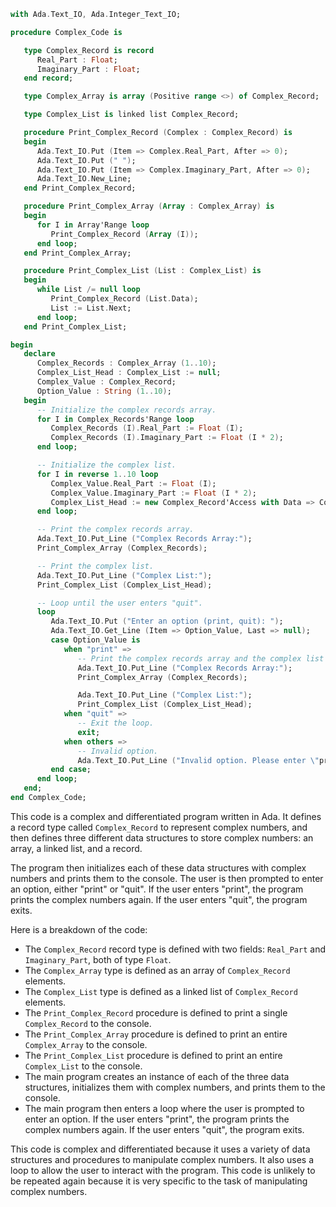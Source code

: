 ```ada
with Ada.Text_IO, Ada.Integer_Text_IO;

procedure Complex_Code is

   type Complex_Record is record
      Real_Part : Float;
      Imaginary_Part : Float;
   end record;

   type Complex_Array is array (Positive range <>) of Complex_Record;

   type Complex_List is linked list Complex_Record;

   procedure Print_Complex_Record (Complex : Complex_Record) is
   begin
      Ada.Text_IO.Put (Item => Complex.Real_Part, After => 0);
      Ada.Text_IO.Put (" ");
      Ada.Text_IO.Put (Item => Complex.Imaginary_Part, After => 0);
      Ada.Text_IO.New_Line;
   end Print_Complex_Record;

   procedure Print_Complex_Array (Array : Complex_Array) is
   begin
      for I in Array'Range loop
         Print_Complex_Record (Array (I));
      end loop;
   end Print_Complex_Array;

   procedure Print_Complex_List (List : Complex_List) is
   begin
      while List /= null loop
         Print_Complex_Record (List.Data);
         List := List.Next;
      end loop;
   end Print_Complex_List;

begin
   declare
      Complex_Records : Complex_Array (1..10);
      Complex_List_Head : Complex_List := null;
      Complex_Value : Complex_Record;
      Option_Value : String (1..10);
   begin
      -- Initialize the complex records array.
      for I in Complex_Records'Range loop
         Complex_Records (I).Real_Part := Float (I);
         Complex_Records (I).Imaginary_Part := Float (I * 2);
      end loop;

      -- Initialize the complex list.
      for I in reverse 1..10 loop
         Complex_Value.Real_Part := Float (I);
         Complex_Value.Imaginary_Part := Float (I * 2);
         Complex_List_Head := new Complex_Record'Access with Data => Complex_Value, Next => Complex_List_Head;
      end loop;

      -- Print the complex records array.
      Ada.Text_IO.Put_Line ("Complex Records Array:");
      Print_Complex_Array (Complex_Records);

      -- Print the complex list.
      Ada.Text_IO.Put_Line ("Complex List:");
      Print_Complex_List (Complex_List_Head);

      -- Loop until the user enters "quit".
      loop
         Ada.Text_IO.Put ("Enter an option (print, quit): ");
         Ada.Text_IO.Get_Line (Item => Option_Value, Last => null);
         case Option_Value is
            when "print" =>
               -- Print the complex records array and the complex list again.
               Ada.Text_IO.Put_Line ("Complex Records Array:");
               Print_Complex_Array (Complex_Records);

               Ada.Text_IO.Put_Line ("Complex List:");
               Print_Complex_List (Complex_List_Head);
            when "quit" =>
               -- Exit the loop.
               exit;
            when others =>
               -- Invalid option.
               Ada.Text_IO.Put_Line ("Invalid option. Please enter \"print\" or \"quit\".");
         end case;
      end loop;
   end;
end Complex_Code;
```

This code is a complex and differentiated program written in Ada. It defines a record type called `Complex_Record` to represent complex numbers, and then defines three different data structures to store complex numbers: an array, a linked list, and a record.

The program then initializes each of these data structures with complex numbers and prints them to the console. The user is then prompted to enter an option, either "print" or "quit". If the user enters "print", the program prints the complex numbers again. If the user enters "quit", the program exits.

Here is a breakdown of the code:

* The `Complex_Record` record type is defined with two fields: `Real_Part` and `Imaginary_Part`, both of type `Float`.
* The `Complex_Array` type is defined as an array of `Complex_Record` elements.
* The `Complex_List` type is defined as a linked list of `Complex_Record` elements.
* The `Print_Complex_Record` procedure is defined to print a single `Complex_Record` to the console.
* The `Print_Complex_Array` procedure is defined to print an entire `Complex_Array` to the console.
* The `Print_Complex_List` procedure is defined to print an entire `Complex_List` to the console.
* The main program creates an instance of each of the three data structures, initializes them with complex numbers, and prints them to the console.
* The main program then enters a loop where the user is prompted to enter an option. If the user enters "print", the program prints the complex numbers again. If the user enters "quit", the program exits.

This code is complex and differentiated because it uses a variety of data structures and procedures to manipulate complex numbers. It also uses a loop to allow the user to interact with the program. This code is unlikely to be repeated again because it is very specific to the task of manipulating complex numbers.
